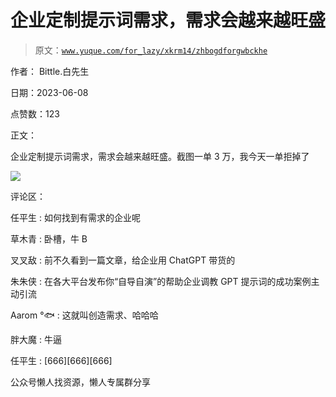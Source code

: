 # 企业定制提示词需求，需求会越来越旺盛

> 原文：[`www.yuque.com/for_lazy/xkrm14/zhbogdforgwbckhe`](https://www.yuque.com/for_lazy/xkrm14/zhbogdforgwbckhe)



作者： Bittle.白先生



日期：2023-06-08



点赞数：123



正文：



企业定制提示词需求，需求会越来越旺盛。截图一单 3 万，我今天一单拒掉了



![](img/19433fb6449b8065f3f47edd464a3730.png)  

评论区：



任平生 : 如何找到有需求的企业呢



草木青 : 卧槽，牛 B



叉叉敌 : 前不久看到一篇文章，给企业用 ChatGPT 带货的



朱朱侠 : 在各大平台发布你“自导自演”的帮助企业调教 GPT 提示词的成功案例主动引流



Aarom °🐟 : 这就叫创造需求、哈哈哈



胖大魔 : 牛逼



任平生 : [666][666][666]



公众号懒人找资源，懒人专属群分享

